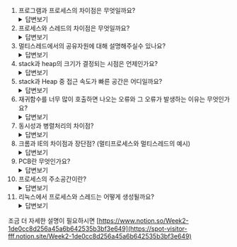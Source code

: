 1. 프로그램과 프로세스의 차이점은 무엇일까요?
    <details>
        <summary>답변보기</summary>
        프로그램은 우리가 코딩을 하는 코드 뭉텅이라고 생각하면 편함.<br>
        프로그램 - 파일 시스템에 존재하는 실행파일<br>
        프로세스 - 프로그램이 실행되어 메모리가 할당되어 메모리 상에 올라간 프로그램
    </details>
2. 프로세스와 스레드의 차이점은 무엇일까요?
     <details>
        <summary>답변보기</summary>
        프로세스는 하나 이상의 스레드에 의해 실행되는 프로그램의 인스턴스이며, 스레드는 프로세스 내에 존재하는 독립적인 실행단위이다.<br>
        각 스레드는 stack 영역을 제외한 프로세스의 메모리 공간과 다른 리소스를 공유합니다.
    </details>
3. 멀티스레드에서의 공유자원에 대해 설명해주실수 있나요?
   <details>
        <summary>답변보기</summary>
        각 스레드는 stack을 제외한 프로세스의 메모리공간을 공유하기 때문에, 멀티프로세스 보다 적은 메모리를 사용합니다.
    </details>
4. stack과 heap의 크기가 결정되는 시점은 언제인가요?
    <details>
        <summary>답변보기</summary>
        stack의 크기는 운영체제에 의해 시작 시 프로그램에 할당 되며, 고정된 크기를 가집니다. <br>
        heap의 크기는 프로그래머에 의해 결정되며 프로그램 실행중에 동적으로 변경된다.
    </details>
5. stack과 Heap 중 접근 속도가 빠른 공간은 어디일까요?
    <details>
        <summary>답변보기</summary>
        <p>stack이 빠릅니다.<p>
        stack의 경우는 이미 메모리 상에 할당이 되어 있기 때문에 코드를 컴파일 할때 스택에 있는 변수의 위치를 알고 있지만, heap은 사용자에 따라 동적으로 할당하는 공간이기 때문에 컴파일러가 어느 위치에 변수가 저장되어있는지를 알고 있지 않다.
    </details>
6. 재귀함수를 너무 많이 호출하면 나오는 오류와 그 오류가 발생하는 이유는 무엇인가요?
    <details>
        <summary>답변보기</summary>
        stack overflow
        함수를 호출할때 지역변수나 매개변수 등이 stack에 쌓이게 되는데, 너무 많은 함수 호출로 인해 stack이 꽉차면 stackoverflow 발생
    </details>
7. 동시성과 병렬처리의 차이점?
    <details>
        <summary>답변보기</summary>
        동시성의 경우 멀티프로세스나 멀티스레드 방식을 이용하여 context switching을 이용하여 동시에 실행하는 것처럼 보이게 하는 것을 의미<br>
        병렬성은 멀티코어 즉 물리적인 코어가 여러개인 점을 이용해 동일한 시간에 독립적인 작업을 실행할 수 있음을 의미한다.
    </details>
8. 크롬과 IE의 차이점과 장단점? (멀티프로세스와 멀티스레드의 예시)
    <details>
        <summary>답변보기</summary>
        크롬은 멀티프로세스 방식이다.
        IE는 멀티스레드 방식이다.
        크롬의 경우 멀티프로세스 방식이기 때문에 각각의 탭이 각각의 프로세스이기 때문에 각 프로세스가 독립되어 있어 서로 영향을 미치지 않지만, 많은 메모리를 사용한다.<br>
        IE의 경우 멀티스레드 방식이기 때문에 메모리의 사용량이 상대적으로 적지만 하나의 탭이 오류로 인해 종료되었을 때 모든 탭에 영향을 끼치며 모든 탭이 비정상적으로 종료되는 현상이 발생 할 수 있다.
    </details>
9. PCB란 무엇인가요?
    <details>
        <summary>답변보기</summary>
        특정한 프로세스를 관리할 필요가 있는 정보를 포함하는 프로세스를 표현하는 자료구조이다.
    </details>
10. 프로세스의 주소공간이란?
    <details>
        <summary>답변보기</summary>
        프로세스가 메모리를 할당 받고, 이 할당 받은 메모리를 관리하기 위한 공간<br>stack, heap, data, text로 이루어져 있다.
    </details>
11. 리눅스에서 프로세스와 스레드는 어떻게 생성될까요?
    <details>
        <summary>답변보기</summary>
        리눅스에서는 기본적으로 새로운 프로세스가 생성될때 fork() 명령어가 실행된다.<br>
        fork()로 자신과 동일한 자식 프로세스를 생성한 뒤, exec()명령어로 다른 프로세스로 보이게 변경한다.
        <br>
        fork()를 통해 자식프로세스를 만들면 너무 메모리 사용량이 크므로 리눅스에서는 쓰레드를 만들기 위해 자식프로세스를 동일하게 만들지만 부모프로세스의 PCB정보를 포함하여 포인터형태로 가지게 된다.
        <br>
        그래서 프로세스이지만 상대적으로 가볍기 때문에 필요한 작업만을 처리할 수 있어서 `가벼운 프로세스`라고 부르기도 한다.
        linux 시스템에서는 fork() 명령어로 프로세스를 생성, clone() 명령어로 스레드를 생성할 수 있다.
    </details>
   
   조금 더 자세한 설명이 필요하시면 [https://www.notion.so/Week2-1de0cc8d256a45a6b642535b3bf3e649](https://spot-visitor-fff.notion.site/Week2-1de0cc8d256a45a6b642535b3bf3e649)
   
